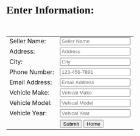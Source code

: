 <html>
<head>
<title> Assignment 4 </title>
<style> body {
background-image:url(sirpi-floral-leaf-pattern-wallpaper-metallic-glitter-heavy-weight-20590-p3723-9033_medium.jpg)
}
</style>
<script src='vali.js'></script>
</head>
<h1 style="font-family: Times New Roman;"><b>Enter Information: </b></h1>
<br> 
<header>
<form name="myForm" action="insert.php" method="post" onsubmit="return xyz()" >
<table>

<tr><td>Seller Name:</td>
<td><input type="text" placeholder="Seller Name" name="SellerName" id= "SellerName"/> </td> </tr>

<tr><td>Address:</td>
<td><input type="text" placeholder="Address" name="Addr" id= "Addr"/> </td></tr>

<tr><td>City:</td>
<td><input type="text" placeholder="City" name="City" id= "City"/> </td></tr>

<tr><td>Phone Number:</td>
<td><input type="tel" pattern="^[(]{0,1}[0-9]{3,3}[)/-]{0,1}[0-9]{3,3}[-]{1,1}[0-9]{4,4}$" placeholder="123-456-7891" name="Phone" id= "Phone"/> </td></tr>

<tr><td>Email Address:</td>
<td><input type="email" pattern="[a-zA-Z0-9.-_]{1,}@[a-zA-Z.-]{2,}[.]{1}[a-zA-Z]{2,}" placeholder="Email Address" name="Email" id= "Email"/> </td></tr>

<tr><td>Vehicle Make:</td>
<td><input type="text" placeholder="Vehical Make" name="Make" id= "Make"/> </td></tr>

<tr><td>Vehicle Model:</td>
<td><input type="text" placeholder="Vehical Model" name="Model" id= "Model"/> </td></tr>

<tr><td>Vehicle Year:</td>
<td><input type="text" placeholder="Vehical Year" name="Year" id= "Year"/> </td></tr>

<tr><td> </td>
<td> <input type="Submit" value="Submit"> <a href="Page1.html"><button> Home</button> </a> </td></tr>

</table>
</form>
</header>
</html>
